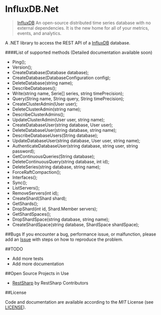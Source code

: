 InfluxDB.Net
============
>[InfluxDB](http://influxdb.com/) An open-source distributed time series database
with no external dependencies. It is the new home for all of your metrics, events, and analytics.

A .NET library to access the REST API of a [InfluxDB](http://influxdb.com/)  database.

####List of supported methods (Detailed documentation available soon)
- Ping();
- Version();
- CreateDatabase(Database database);
- CreateDatabase(DatabaseConfiguration config);
- DeleteDatabase(string name);
- DescribeDatabases();
- Write(string name, Serie[] series, string timePrecision);
- Query(String name, String query, String timePrecision);
- CreateClusterAdmin(User user);
- DeleteClusterAdmin(string name);
- DescribeClusterAdmins();
- UpdateClusterAdmin(User user, string name);
- CreateDatabaseUser(string database, User user);
- DeleteDatabaseUser(string database, string name);
- DescribeDatabaseUsers(String database);
- UpdateDatabaseUser(string database, User user, string name);
- AuthenticateDatabaseUser(string database, string user, string password);
- GetContinuousQueries(String database);
- DeleteContinuousQuery(string database, int id);
- DeleteSeries(string database, string name);
- ForceRaftCompaction();
- Interfaces();
- Sync();
- ListServers();
- RemoveServers(int id);
- CreateShard(Shard shard);
- GetShards();
- DropShard(int id, Shard.Member servers);
- GetShardSpaces();
- DropShardSpace(string database, string name);
- CreateShardSpace(string database, ShardSpace shardSpace);

##Bugs
If you encounter a bug, performance issue, or malfunction, please add an [Issue](https://github.com/ziyasal/InfluxDB.Net/issues) with steps on how to reproduce the problem.

##TODO
- Add more tests
- Add more documentation

##Open Source  Projects in Use
- [RestSharp](https://github.com/restsharp/RestSharp) by RestSharp Contributors

##License

Code and documentation are available according to the *MIT* License (see [LICENSE](https://github.com/ziyasal/InfluxDB.Net/blob/master/LICENSE)).
